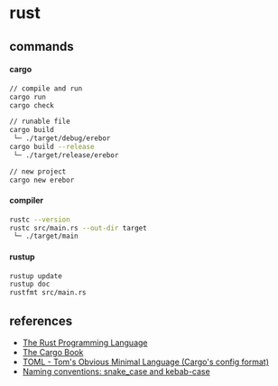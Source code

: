 # rust

## commands

#### cargo

```bash
// compile and run
cargo run
cargo check

// runable file
cargo build
 └─ ./target/debug/erebor
cargo build --release
 └─ ./target/release/erebor

// new project
cargo new erebor
```

#### compiler

```bash
rustc --version
rustc src/main.rs --out-dir target
 └─ ./target/main
```

#### rustup

```bash
rustup update
rustup doc
rustfmt src/main.rs
```

## references

- [The Rust Programming Language](https://doc.rust-lang.org/book/title-page.html)
- [The Cargo Book](https://doc.rust-lang.org/cargo/index.html)
- [TOML - Tom's Obvious Minimal Language (Cargo's config format)](https://toml.io/en/)
- [Naming conventions: snake_case and kebab-case](https://www.theserverside.com/definition/Snake-case)